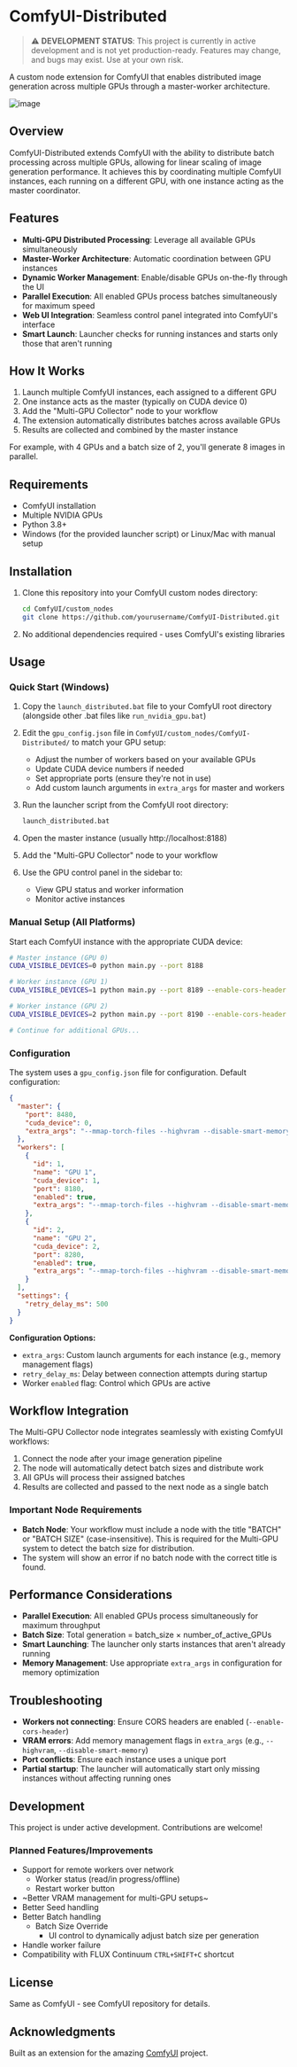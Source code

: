 # ComfyUI-Distributed

> ⚠️ **DEVELOPMENT STATUS**: This project is currently in active development and is not yet production-ready. Features may change, and bugs may exist. Use at your own risk.

A custom node extension for ComfyUI that enables distributed image generation across multiple GPUs through a master-worker architecture.

![image](https://github.com/user-attachments/assets/1e95e9e6-5237-4b24-8500-ac3b2703a1ea)

## Overview

ComfyUI-Distributed extends ComfyUI with the ability to distribute batch processing across multiple GPUs, allowing for linear scaling of image generation performance. It achieves this by coordinating multiple ComfyUI instances, each running on a different GPU, with one instance acting as the master coordinator.

## Features

- **Multi-GPU Distributed Processing**: Leverage all available GPUs simultaneously
- **Master-Worker Architecture**: Automatic coordination between GPU instances
- **Dynamic Worker Management**: Enable/disable GPUs on-the-fly through the UI
- **Parallel Execution**: All enabled GPUs process batches simultaneously for maximum speed
- **Web UI Integration**: Seamless control panel integrated into ComfyUI's interface
- **Smart Launch**: Launcher checks for running instances and starts only those that aren't running

## How It Works

1. Launch multiple ComfyUI instances, each assigned to a different GPU
2. One instance acts as the master (typically on CUDA device 0)
3. Add the "Multi-GPU Collector" node to your workflow
4. The extension automatically distributes batches across available GPUs
5. Results are collected and combined by the master instance

For example, with 4 GPUs and a batch size of 2, you'll generate 8 images in parallel.

## Requirements

- ComfyUI installation
- Multiple NVIDIA GPUs
- Python 3.8+
- Windows (for the provided launcher script) or Linux/Mac with manual setup

## Installation

1. Clone this repository into your ComfyUI custom nodes directory:
   ```bash
   cd ComfyUI/custom_nodes
   git clone https://github.com/yourusername/ComfyUI-Distributed.git
   ```

2. No additional dependencies required - uses ComfyUI's existing libraries

## Usage

### Quick Start (Windows)

1. Copy the `launch_distributed.bat` file to your ComfyUI root directory (alongside other .bat files like `run_nvidia_gpu.bat`)

2. Edit the `gpu_config.json` file in `ComfyUI/custom_nodes/ComfyUI-Distributed/` to match your GPU setup:
   - Adjust the number of workers based on your available GPUs
   - Update CUDA device numbers if needed
   - Set appropriate ports (ensure they're not in use)
   - Add custom launch arguments in `extra_args` for master and workers

3. Run the launcher script from the ComfyUI root directory:
   ```bash
   launch_distributed.bat
   ```

4. Open the master instance (usually http://localhost:8188)

5. Add the "Multi-GPU Collector" node to your workflow

6. Use the GPU control panel in the sidebar to:
   - View GPU status and worker information
   - Monitor active instances

### Manual Setup (All Platforms)

Start each ComfyUI instance with the appropriate CUDA device:

```bash
# Master instance (GPU 0)
CUDA_VISIBLE_DEVICES=0 python main.py --port 8188

# Worker instance (GPU 1)
CUDA_VISIBLE_DEVICES=1 python main.py --port 8189 --enable-cors-header

# Worker instance (GPU 2)
CUDA_VISIBLE_DEVICES=2 python main.py --port 8190 --enable-cors-header

# Continue for additional GPUs...
```

### Configuration

The system uses a `gpu_config.json` file for configuration. Default configuration:

```json
{
  "master": {
    "port": 8480,
    "cuda_device": 0,
    "extra_args": "--mmap-torch-files --highvram --disable-smart-memory"
  },
  "workers": [
    {
      "id": 1,
      "name": "GPU 1",
      "cuda_device": 1,
      "port": 8180,
      "enabled": true,
      "extra_args": "--mmap-torch-files --highvram --disable-smart-memory"
    },
    {
      "id": 2,
      "name": "GPU 2",
      "cuda_device": 2,
      "port": 8280,
      "enabled": true,
      "extra_args": "--mmap-torch-files --highvram --disable-smart-memory"
    }
  ],
  "settings": {
    "retry_delay_ms": 500
  }
}
```

**Configuration Options:**
- `extra_args`: Custom launch arguments for each instance (e.g., memory management flags)
- `retry_delay_ms`: Delay between connection attempts during startup
- Worker `enabled` flag: Control which GPUs are active

## Workflow Integration

The Multi-GPU Collector node integrates seamlessly with existing ComfyUI workflows:

1. Connect the node after your image generation pipeline
2. The node will automatically detect batch sizes and distribute work
3. All GPUs will process their assigned batches
4. Results are collected and passed to the next node as a single batch

### Important Node Requirements

- **Batch Node**: Your workflow must include a node with the title "BATCH" or "BATCH SIZE" (case-insensitive). This is required for the Multi-GPU system to detect the batch size for distribution.
- The system will show an error if no batch node with the correct title is found.

## Performance Considerations

- **Parallel Execution**: All enabled GPUs process simultaneously for maximum throughput
- **Batch Size**: Total generation = batch_size × number_of_active_GPUs
- **Smart Launching**: The launcher only starts instances that aren't already running
- **Memory Management**: Use appropriate `extra_args` in configuration for memory optimization

## Troubleshooting

- **Workers not connecting**: Ensure CORS headers are enabled (`--enable-cors-header`)
- **VRAM errors**: Add memory management flags in `extra_args` (e.g., `--highvram`, `--disable-smart-memory`)
- **Port conflicts**: Ensure each instance uses a unique port
- **Partial startup**: The launcher will automatically start only missing instances without affecting running ones

## Development

This project is under active development. Contributions are welcome!

### Planned Features/Improvements

- Support for remote workers over network
   - Worker status (read/in progress/offline)
   - Restart worker button
- ~Better VRAM management for multi-GPU setups~
- Better Seed handling
- Better Batch handling
   - Batch Size Override
      - UI control to dynamically adjust batch size per generation
- Handle worker failure
- Compatibility with FLUX Continuum `CTRL+SHIFT+C` shortcut

## License

Same as ComfyUI - see ComfyUI repository for details.

## Acknowledgments

Built as an extension for the amazing [ComfyUI](https://github.com/comfyanonymous/ComfyUI) project.
